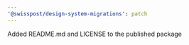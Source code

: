 ```yaml
---
'@swisspost/design-system-migrations': patch
---
```


Added README.md and LICENSE to the published package
